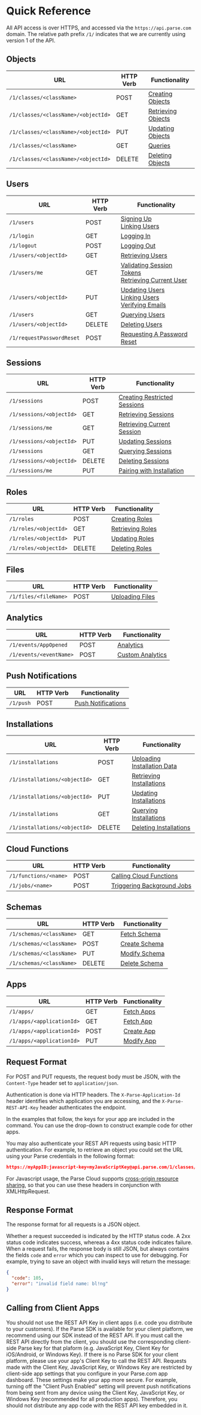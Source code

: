 # Quick Reference

All API access is over HTTPS, and accessed via the `https://api.parse.com` domain. The relative path prefix `/1/` indicates that we are currently using version 1 of the API.

## Objects

| URL                                 | HTTP Verb | Functionality                                      |
|-------------------------------------|-----------|----------------------------------------------------|
| `/1/classes/<className>`            | POST      | [Creating Objects](#objects-creating-objects)      |
| `/1/classes/<className>/<objectId>` | GET       | [Retrieving Objects](#objects-retrieving-objects)  |
| `/1/classes/<className>/<objectId>` | PUT       | [Updating Objects](#objects-updating-objects)      |
| `/1/classes/<className>`            | GET       | [Queries](#queries)                                |
| `/1/classes/<className>/<objectId>` | DELETE    | [Deleting Objects](#objects-deleting-objects)      |

## Users

| URL                       | HTTP Verb | Functionality                                                      |
|---------------------------|-----------|--------------------------------------------------------------------|
| `/1/users`                | POST      | [Signing Up](#users-signingup) <br/>[Linking Users](#users-linking-users) |
| `/1/login`                | GET       | [Logging In](#users-logging-in)                                    |
| `/1/logout`               | POST      | [Logging Out](#sessions-deleting-sessions)                         |
| `/1/users/<objectId>`     | GET       | [Retrieving Users](#users-retrieving-users)                        |
| `/1/users/me`             | GET       | [Validating Session Tokens](#users-validating-session-tokens-retrieving-current-user) <br/>[Retrieving Current User](#users-retrieving-users)                                        |
| `/1/users/<objectId>`     | PUT       | [Updating Users](#users-updating-users) <br/>[Linking Users](#users-linking-users) <br/>[Verifying Emails](#users-emailverification) |
| `/1/users`                | GET       | [Querying Users](#users-querying)                                  |
| `/1/users/<objectId>`     | DELETE    | [Deleting Users](#users-deleting-users)                            |
| `/1/requestPasswordReset` | POST      | [Requesting A Password Reset](#users-requesting-a-password-reset)  |

## Sessions

| URL                       | HTTP Verb |Functionality                               |
|---------------------------|-----------|--------------------------------------------|
| `/1/sessions`             | POST      | [Creating Restricted Sessions](#sessions-creating-sessions) |
| `/1/sessions/<objectId>`  | GET       | [Retrieving Sessions](#sessions-retrieving-sessions) |
| `/1/sessions/me`          | GET       | [Retrieving Current Session](#sessions-retrieving-sessions) |
| `/1/sessions/<objectId>`  | PUT       | [Updating Sessions](#sessions-updating-sessions) |
| `/1/sessions`             | GET       | [Querying Sessions](#sessions-querying-sessions) |
| `/1/sessions/<objectId>`  | DELETE    | [Deleting Sessions](#sessions-deleting-sessions) |
| `/1/sessions/me`          | PUT       | [Pairing with Installation](#sessions-pairing-session-with-installation) |

## Roles

| URL                   | HTTP Verb | Functionality                               |
|-----------------------|-----------|---------------------------------------------|
| `/1/roles`            | POST      | [Creating Roles](#roles-creating-roles)     |
| `/1/roles/<objectId>` | GET       | [Retrieving Roles](#roles-retrieving-roles) |
| `/1/roles/<objectId>` | PUT       | [Updating Roles](#roles-updating-roles)     |
| `/1/roles/<objectId>` | DELETE    | [Deleting Roles](#roles-deleting-roles)     |

## Files

| URL                   | HTTP Verb | Functionality                             |
|-----------------------|-----------|-------------------------------------------|
| `/1/files/<fileName>` | POST      | [Uploading Files](#files-uploading-files) |

## Analytics

| URL                     | HTTP Verb | Functionality                                   |
|-------------------------|-----------|-------------------------------------------------|
| `/1/events/AppOpened`   | POST      | [Analytics](#analytics-app-open-analytics)      |
| `/1/events/<eventName>` | POST      | [Custom Analytics](#analytics-custom-analytics) |

## Push Notifications

| URL       | HTTP Verb | Functionality                |
|-----------|-----------|------------------------------|
| `/1/push` | POST      | [Push Notifications](#push-notifications)  |

## Installations

| URL                           | HTTP Verb | Functionality                                            |
|-------------------------------|-----------|----------------------------------------------------------|
| `/1/installations`            | POST      | [Uploading Installation Data](#push-notifications-uploading-installation-data)  |
| `/1/installations/<objectId>` | GET       | [Retrieving Installations](#push-notifications-retrieving-installations)        |
| `/1/installations/<objectId>` | PUT       | [Updating Installations](#push-notifications-updating-installations)        |
| `/1/installations`            | GET       | [Querying Installations](#push-notifications-querying-installations)        |
| `/1/installations/<objectId>` | DELETE    | [Deleting Installations](#push-notifications-deleting-installations)        |

## Cloud Functions

| URL                   | HTTP Verb | Functionality                                             |
|-----------------------|-----------|-----------------------------------------------------------|
| `/1/functions/<name>` | POST      | [Calling Cloud Functions](#cloud-code-cloud-functions)    | 
| `/1/jobs/<name>`      | POST      | [Triggering Background Jobs](#cloud-code-background-jobs) |

## Schemas

| URL                     | HTTP Verb | Functionality                                             |
|-------------------------|-----------|-----------------------------------------------------------|
| `/1/schemas/<className>`| GET       | [Fetch Schema](#schema-fetch-the-schema)                  |
| `/1/schemas/<className>`| POST      | [Create Schema](#schema-adding-a-schema)                  |
| `/1/schemas/<className>`| PUT       | [Modify Schema](#schema-modifying-the-schema)             |
| `/1/schemas/<className>`| DELETE    | [Delete Schema](#schema-removing-a-schema)                |

## Apps

| URL                      | HTTP Verb | Functionality                                             |
|--------------------------|-----------|-----------------------------------------------------------|
| `/1/apps/`               | GET       | [Fetch Apps](#apps-fetching-apps)                         |
| `/1/apps/<applicationId>`| GET       | [Fetch App](#apps-fetching-apps)                          |
| `/1/apps/<applicationId>`| POST      | [Create App](#apps-creating-apps)                         |
| `/1/apps/<applicationId>`| PUT       | [Modify App](#apps-updating-apps)                         |


## Request Format

For POST and PUT requests, the request body must be JSON, with the `Content-Type` header set to `application/json`.

Authentication is done via HTTP headers. The `X-Parse-Application-Id` header identifies which application you are accessing, and the `X-Parse-REST-API-Key` header authenticates the endpoint.

In the examples that follow, the keys for your app are included in the command. You can use the drop-down to construct example code for other apps.

You may also authenticate your REST API requests using basic HTTP authentication. For example, to retrieve an object you could set the URL using your Parse credentials in the following format:

```json
https://myAppID:javascript-key=myJavaScriptKey@api.parse.com/1/classes/GameScore/Ed1nuqPvcm
```

For Javascript usage, the Parse Cloud supports [cross-origin resource sharing](http://en.wikipedia.org/wiki/Cross-Origin_Resource_Sharing), so that you can use these headers in conjunction with XMLHttpRequest.


## Response Format

The response format for all requests is a JSON object.

Whether a request succeeded is indicated by the HTTP status code. A 2xx status code indicates success, whereas a 4xx status code indicates failure. When a request fails, the response body is still JSON, but always contains the fields `code` and `error` which you can inspect to use for debugging. For example, trying to save an object with invalid keys will return the message:

```json
{
  "code": 105,
  "error": "invalid field name: bl!ng"
}
```

## Calling from Client Apps

You should not use the REST API Key in client apps (i.e. code you distribute to your customers). If the Parse SDK is available for your client platform, we recommend using our SDK instead of the REST API. If you must call the REST API directly from the client, you should use the corresponding client-side Parse key for that plaform (e.g. JavaScript Key, Client Key for iOS/Android, or Windows Key). If there is no Parse SDK for your client platform, please use your app's Client Key to call the REST API.  Requests made with the Client Key, JavaScript Key, or Windows Key are restricted by client-side app settings that you configure in your Parse.com app dashboard. These settings make your app more secure. For example, turning off the "Client Push Enabled" setting will prevent push notifications from being sent from any device using the Client Key, JavaScript Key, or Windows Key (recommended for all production apps).  Therefore, you should not distribute any app code with the REST API key embedded in it.
